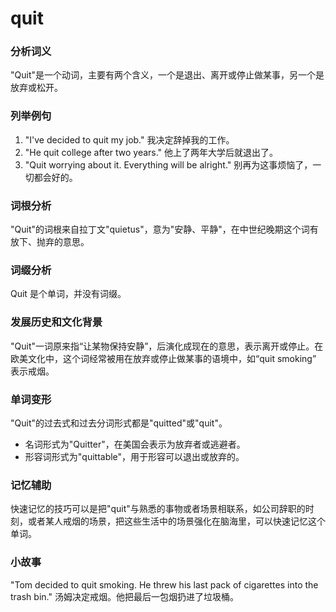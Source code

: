 # quit

### 分析词义

  

"Quit"是一个动词，主要有两个含义，一个是退出、离开或停止做某事，另一个是放弃或松开。

  

### 列举例句

  

1.  "I've decided to quit my job." 我决定辞掉我的工作。
2.  "He quit college after two years." 他上了两年大学后就退出了。
3.  "Quit worrying about it. Everything will be alright." 别再为这事烦恼了，一切都会好的。

  

### 词根分析

  

"Quit"的词根来自拉丁文"quietus"，意为"安静、平静"，在中世纪晚期这个词有放下、抛弃的意思。

  

### 词缀分析

  

Quit 是个单词，并没有词缀。

  

### 发展历史和文化背景

  

"Quit"一词原来指“让某物保持安静”，后演化成现在的意思，表示离开或停止。在欧美文化中，这个词经常被用在放弃或停止做某事的语境中，如“quit smoking” 表示戒烟。

  

### 单词变形

  

"Quit"的过去式和过去分词形式都是"quitted"或"quit"。

  

*   名词形式为"Quitter"，在美国会表示为放弃者或逃避者。
*   形容词形式为"quittable"，用于形容可以退出或放弃的。

  

### 记忆辅助

  

快速记忆的技巧可以是把"quit"与熟悉的事物或者场景相联系，如公司辞职的时刻，或者某人戒烟的场景，把这些生活中的场景强化在脑海里，可以快速记忆这个单词。

  

### 小故事

  

"Tom decided to quit smoking. He threw his last pack of cigarettes into the trash bin." 汤姆决定戒烟。他把最后一包烟扔进了垃圾桶。
